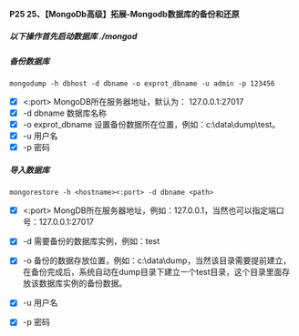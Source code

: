 #### P25 25、【MongoDb高级】拓展-Mongodb数据库的备份和还原

##### 以下操作首先启动数据库 ./mongod

##### 备份数据库
```
mongodump -h dbhost -d dbname -o exprot_dbname -u admin -p 123456
```
- [x] <hostname><:port> MongoDB所在服务器地址，默认为： 127.0.0.1:27017
- [x] -d dbname 数据库名称
- [x] -o exprot_dbname 设置备份数据所在位置，例如：c:\data\dump\test。
- [x] -u 用户名
- [x] -p 密码

##### 导入数据库
```
mongorestore -h <hostname><:port> -d dbname <path>
```
- [x] <hostname><:port> MongDB所在服务器地址，例如：127.0.0.1，当然也可以指定端口号：127.0.0.1:27017
- [x] -d 需要备份的数据库实例，例如：test
- [x] -o 备份的数据存放位置，例如：c:\data\dump，当然该目录需要提前建立，在备份完成后，系统自动在dump目录下建立一个test目录，这个目录里面存放该数据库实例的备份数据。
- [x] -u 用户名
- [x] -p 密码

